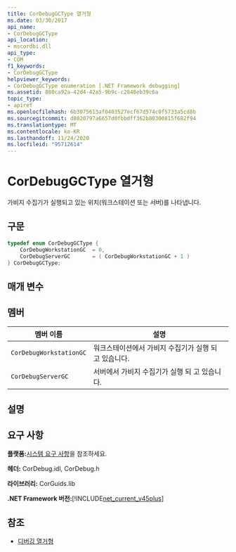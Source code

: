 ```yaml
---
title: CorDebugGCType 열거형
ms.date: 03/30/2017
api_name:
- CorDebugGCType
api_location:
- mscordbi.dll
api_type:
- COM
f1_keywords:
- CorDebugGCType
helpviewer_keywords:
- CorDebugGCType enumeration [.NET Framework debugging]
ms.assetid: 880ca92a-42d4-42a5-9b9c-c2848eb39c6a
topic_type:
- apiref
ms.openlocfilehash: 6b3075613af0403527ecf67d574c0f5733a5cd8b
ms.sourcegitcommit: d8020797a6657d0fbbdff362b80300815f682f94
ms.translationtype: MT
ms.contentlocale: ko-KR
ms.lasthandoff: 11/24/2020
ms.locfileid: "95712614"
---
```

# <a name="cordebuggctype-enumeration"></a>CorDebugGCType 열거형

가비지 수집기가 실행되고 있는 위치(워크스테이션 또는 서버)를 나타냅니다.  
  
## <a name="syntax"></a>구문  
  
```cpp  
typedef enum CorDebugGCType {  
    CorDebugWorkstationGC  = 0,  
    CorDebugServerGC       = ( CorDebugWorkstationGC + 1 )  
} CorDebugGCType;  
```  
  
## <a name="parameters"></a>매개 변수  
  
## <a name="members"></a>멤버  
  
|멤버 이름|설명|  
|-----------------|-----------------|  
|`CorDebugWorkstationGC`|워크스테이션에서 가비지 수집기가 실행 되 고 있습니다.|  
|`CorDebugServerGC`|서버에서 가비지 수집기가 실행 되 고 있습니다.|  
  
## <a name="remarks"></a>설명  
  
## <a name="requirements"></a>요구 사항  

 **플랫폼:**[시스템 요구 사항](../../get-started/system-requirements.md)을 참조하세요.  
  
 **헤더:** CorDebug.idl, CorDebug.h  
  
 **라이브러리:** CorGuids.lib  
  
 **.NET Framework 버전:**[!INCLUDE[net_current_v45plus](../../../../includes/net-current-v45plus-md.md)]  
  
## <a name="see-also"></a>참조

- [디버깅 열거형](debugging-enumerations.md)
